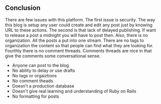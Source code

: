 ## Conclusion
There are few issues with this platform. The first issue is security. The way this blog is setup any user could create and edit any post just by knowing URL to these actions. The second is that lack of delayed publishing. If want to release a post a midnight you will have to post then. Also, there is no organization. All the posts a put into one stream. There are no tags to organization the content so that people can find what they are looking for. Fourthly there is no comment threads. Comments threads are nice in that give the comments some conversational sense.

* Anyone can post to the blog
* No ability to delay or use drafts
* No tags or orgaiztions
* No comment theads
* Doesn't a production database
* Doesn't give real learning and understanding of Ruby on Rails
* No formatting for posts  



